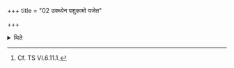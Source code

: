 +++
title = "02 उक्थ्येन पशुकामो यजेत"

+++

<details><summary>थिते</summary>

2. (A sacrificer) desirous of cattle should perform an Ukthya sacrifice; ...desirous of power a Ṣoḍaśin, ...desirous of progeny or desirous of cattle Atirātra...; (the sacrificer) obtains all the desired (things) by means of Aptoryāma-Atirātra.[^1]  

[^1]: Cf. TS VI.6.11.1. 
</details>
